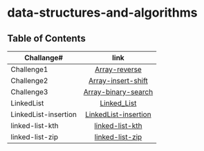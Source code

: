 # data-structures-and-algorithms

## Table of Contents

| **Challange#**       |                                **link**                                 |
| -------------------- | :---------------------------------------------------------------------: |
| Challenge1           |           [Array-reverse](./Challenge_1/Challenge1_README.md)           |
| Challenge2           |        [Array-insert-shift](./Challenge_2/Challenge2_README.md)         |
| Challenge3           |        [Array-binary-search](./Challenge_3/Challenge3_README.md)        |
| LinkedList           |                [Linked_List](./Linked-List/LL_README.md)                |
| LinkedList-insertion | [LinkedList-insertion](./linked-list-insertions/LL_insertion_README.md) |
| linked-list-kth      |    [linked-list-kth](./linked-list-kth/LL_linked-list-kth_README.md)    |
| linked-list-zip      |             [linked-list-zip](./linked-list-zip/ll_zip.md)              |
